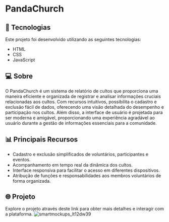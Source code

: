 # PandaChurch
## 🚀 Tecnologias
Este projeto foi desenvolvido utilizando as seguintes tecnologias:
- HTML
- CSS
- JavaScript

## 💻 Sobre
O PandaChurch é um sistema de relatório de cultos que proporciona uma maneira eficiente e organizada de registrar e analisar informações cruciais relacionadas aos cultos. Com recursos intuitivos, possibilita o cadastro e exclusão fácil de dados, oferecendo uma visão detalhada do desempenho e participação nos cultos. Além disso, a interface de usuário é projetada para ser moderna e amigável, proporcionando uma experiência agradável ao usuário durante a gestão de informações essenciais para a comunidade.

## 📊 Principais Recursos
- Cadastro e exclusão simplificados de voluntários, participantes e eventos.
- Acompanhamento em tempo real da dinâmica dos cultos.
- Interface responsiva para facilitar o acesso em diferentes dispositivos.
- Atribução de funções e responsabilidades aos membros voluntários de forma organizada.

## 🌐 Projeto
Explore o projeto através deste link para obter mais detalhes e interagir com a plataforma.
![smartmockups_lt12dw39](https://github.com/Nandapand4/PandaChurch/assets/65633856/bd2394d2-160b-45ce-9ef9-512e18426adc)
